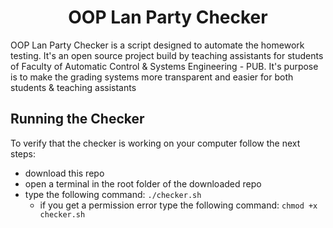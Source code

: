 <h1 align="center">
  OOP Lan Party Checker  
</h1>

OOP Lan Party Checker is a script designed to automate the homework testing. It's an open source project build by teaching assistants for students of Faculty of Automatic Control & Systems Engineering - PUB. It's purpose is to make the grading systems more transparent and easier for both students & teaching assistants


## Running the Checker
To verify that the checker is working on your computer follow the next steps:
  - download this repo
  - open a terminal in the root folder of the downloaded repo
  - type the following command: ```./checker.sh```
    - if you get a permission error type the following command: ```chmod +x checker.sh```